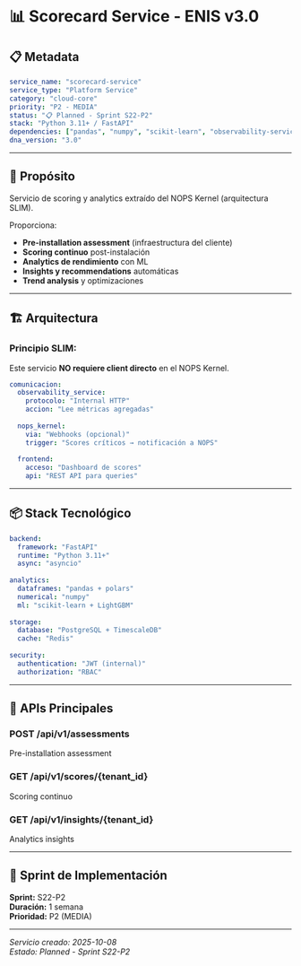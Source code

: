 # 📊 Scorecard Service - ENIS v3.0

## 📋 Metadata

```yaml
service_name: "scorecard-service"
service_type: "Platform Service"
category: "cloud-core"
priority: "P2 - MEDIA"
status: "📋 Planned - Sprint S22-P2"
stack: "Python 3.11+ / FastAPI"
dependencies: ["pandas", "numpy", "scikit-learn", "observability-service"]
dna_version: "3.0"
```

---

## 🎯 Propósito

Servicio de scoring y analytics extraído del NOPS Kernel (arquitectura SLIM).

Proporciona:
- **Pre-installation assessment** (infraestructura del cliente)
- **Scoring continuo** post-instalación
- **Analytics de rendimiento** con ML
- **Insights y recommendations** automáticas
- **Trend analysis** y optimizaciones

---

## 🏗️ Arquitectura

### Principio SLIM:
Este servicio **NO requiere client directo** en el NOPS Kernel.

```yaml
comunicacion:
  observability_service:
    protocolo: "Internal HTTP"
    accion: "Lee métricas agregadas"
    
  nops_kernel:
    via: "Webhooks (opcional)"
    trigger: "Scores críticos → notificación a NOPS"
    
  frontend:
    acceso: "Dashboard de scores"
    api: "REST API para queries"
```

---

## 📦 Stack Tecnológico

```yaml
backend:
  framework: "FastAPI"
  runtime: "Python 3.11+"
  async: "asyncio"
  
analytics:
  dataframes: "pandas + polars"
  numerical: "numpy"
  ml: "scikit-learn + LightGBM"
  
storage:
  database: "PostgreSQL + TimescaleDB"
  cache: "Redis"
  
security:
  authentication: "JWT (internal)"
  authorization: "RBAC"
```

---

## 📡 APIs Principales

### POST /api/v1/assessments
Pre-installation assessment

### GET /api/v1/scores/{tenant_id}
Scoring continuo

### GET /api/v1/insights/{tenant_id}
Analytics insights

---

## 🚀 Sprint de Implementación

**Sprint:** S22-P2  
**Duración:** 1 semana  
**Prioridad:** P2 (MEDIA)

---

*Servicio creado: 2025-10-08*  
*Estado: Planned - Sprint S22-P2*

